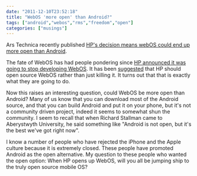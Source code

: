 ```yaml
---
date: "2011-12-10T23:52:18"
title: "WebOS 'more open' than Android?"
tags: ["android","webos","rms","freedom","open"]
categories: ["musings"]
---
```


Ars Technica recently published [HP's decision means webOS could end up more open than Android][1]. 
<!--more-->
The fate of WebOS has had people pondering since [HP announced it was going to stop developing WebOS][2].  It has been [suggested][3] that HP should open source WebOS rather than just killing it.  It turns out that that is exactly what they are going to do. 
 
Now this raises an interesting question, could WebOS be more open than Android?  Many of us know that you can download most of the Android source, and that you can build Android and put it on your phone, but it's not a community driven project, indeed it seems to somewhat shun the community. 
I seem to recall that when Richard Stallman came to Aberystwyth University, he said something like "Android is not open, but it's the best we've got right now". 
 
I know a number of people who have rejected the iPhone and the Apple culture because it is extremely closed.  These people have promoted Android as the open alternative. 
My question to these people who wanted the open option: When HP opens up WebOS, will you all be jumping ship to the truly open source mobile OS?

  [1]: http://arstechnica.com/business/news/2011/12/hps-decision-means-webos-could-end-up-more-open-than-android.ars
  [2]: http://arstechnica.com/gadgets/news/2011/08/hp-washing-its-hands-of-webos-discontinues-tablets-pre-phones.ars
  [3]: http://arstechnica.com/gadgets/news/2011/10/never-say-die-why-hp-should-open-up-webos-instead-of-killing-it.ars
